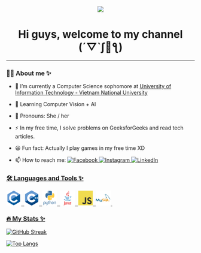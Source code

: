 <!-- <a href=#><img width="40%" height="auto" src="https://i.imgur.com/wHuyaZx.png" height="175px"/></a> -->

<div id="header" align="center">
  <img src="https://media0.giphy.com/media/gjrYDwbjnK8x36xZIO/giphy.gif?cid=790b76116d4eb570ad9c80e0ba8d52978071e4409e0a48bc&rid=giphy.gif&ct=s" width="300"/>
</div>
<h1 align="center"><b>Hi guys, welcome to my channel (´▽`ʃ💙ƪ)</b></h1> 

---

### :woman_technologist: About me :sparkles:

- :telescope: I’m currently a Computer Science sophomore at [University of Information Technology - Vietnam National University](https://www.uit.edu.vn/)

- :seedling: Learning Computer Vision + AI

- :princess: Pronouns: She / her

- :zap: In my free time, I solve problems on GeeksforGeeks and read tech articles.

- :laughing: Fun fact: Actually I play games in my free time XD

- :mailbox: How to reach me:  </a> <a href="https://www.facebook.com/xxnhwzaan/" target="_blank"><img alt="Facebook" src="https://img.shields.io/badge/facebook-blue.svg?&style=for-the-badge&logo=facebook&logoColor=white" height=25/> 
  </a> <a href="https://www.instagram.com/nhwzaan/" target="_blank"><img alt="Instagram" src="https://img.shields.io/badge/Instagram-pink.svg?&style=for-the-badge&logo=Instagram&logoColor=white" height=25/>
   </a>  <a href="https://www.linkedin.com/" target="_blank"><img alt="LinkedIn" src="https://img.shields.io/badge/linkedin-%230077B5.svg?&style=for-the-badge&logo=linkedin&logoColor=white" height=25/>

### :hammer_and_wrench: Languages and Tools :sparkles:
  
<div>
  <img src="https://github.com/devicons/devicon/blob/master/icons/c/c-original.svg" title="C"  alt="C" width="40" height="40"/>&nbsp;
  <img src="https://github.com/devicons/devicon/blob/master/icons/cplusplus/cplusplus-original.svg" title="C++"  alt="C++" width="40" height="40"/>&nbsp;
  <img src="https://github.com/devicons/devicon/blob/master/icons/python/python-original-wordmark.svg" title="Python"  alt="Python" width="40" height="40"/>&nbsp;
  <img src="https://github.com/devicons/devicon/blob/master/icons/java/java-original-wordmark.svg" title="Java" alt="Java" width="40" height="40"/>&nbsp;
  <img src="https://github.com/devicons/devicon/blob/master/icons/javascript/javascript-original.svg" title="JavaScript" alt="JavaScript" width="40" height="40"/>&nbsp;
  <img src="https://github.com/devicons/devicon/blob/master/icons/mysql/mysql-original-wordmark.svg" title="MySQL"  alt="MySQL" width="40" height="40"/>&nbsp;

</div>
  
### :fire: My Stats :sparkles:
  
[![GitHub Streak](http://github-readme-streak-stats.herokuapp.com?user=nhwzaan&theme=tokyonight&date_format=M%20j%5B%2C%20Y%5D)](https://git.io/streak-stats)
  
[![Top Langs](https://github-readme-stats.vercel.app/api/top-langs/?username=nhwzaan&layout=compact&theme=vision-friendly-dark)](https://github.com/anuraghazra/github-readme-stats)
